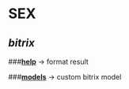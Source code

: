 # SEX

***bitrix***
-----------------------------------
  ###[**help**](https://github.com/foxxoma/SEX/tree/main/bitrix/help) -> format result
  
  ###[**models**](https://github.com/foxxoma/SEX/tree/main/bitrix/models) -> custom bitrix model 
